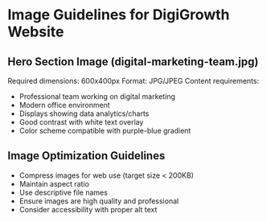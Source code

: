 # Image Guidelines for DigiGrowth Website

## Hero Section Image (digital-marketing-team.jpg)
Required dimensions: 600x400px
Format: JPG/JPEG
Content requirements:
- Professional team working on digital marketing
- Modern office environment
- Displays showing data analytics/charts
- Good contrast with white text overlay
- Color scheme compatible with purple-blue gradient

## Image Optimization Guidelines
- Compress images for web use (target size < 200KB)
- Maintain aspect ratio
- Use descriptive file names
- Ensure images are high quality and professional
- Consider accessibility with proper alt text
